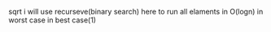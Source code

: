sqrt 
i will use recurseve(binary search) here to run all elaments in O(logn) in worst case
in best case(1) 